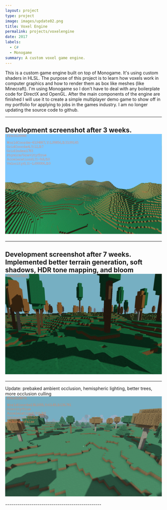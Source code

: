 ```yaml
---
layout: project
type: project
image: images/update02.png
title: Voxel Engine
permalink: projects/voxelengine
date: 2017
labels:
  - C#
  - Monogame
summary: A custom voxel game engine.
---
```


This is a custom game engine built on top of Monogame. It's using custom shaders in HLSL. The purpose of this project
is to learn how voxels work in computer graphics and how to render them as box like meshes (like Minecraft). I'm using 
Monogame so I don't have to deal with any boilerplate code for DirectX and OpenGL. After the main components of the 
engine are finished I will use it to create a simple multiplayer demo game to show off in my portfolio for applying to 
jobs in the games industry. I am no longer updating the source code to github.
<div class="row">



------------------------------------------------
Development screenshot after 3 weeks.
<img class="ui medium right floated rounded image" src="../images/voxel_engine.jpg">
------------------------------------------------

------------------------------------------------
Development screenshot after 7 weeks.
Implemented better terrain generation, soft shadows, HDR tone mapping, and bloom
<img class="ui medium right floated rounded image" src="../images/update.jpg">
------------------------------------------------

------------------------------------------------
Update: prebaked ambient occlusion, hemispheric lighting, better trees, more occlusion culling
<img class="ui medium right floated rounded image" src="../images/update02.png">
  </div>
------------------------------------------------
